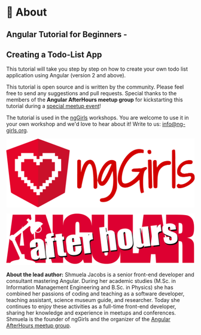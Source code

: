 # 👀 About

## Angular Tutorial for Beginners -

## Creating a Todo-List App

This tutorial will take you step by step on how to create your own todo list application using Angular \(version 2 and above\).

This tutorial is open source and is written by the community. Please feel free to send any suggestions and pull requests. Special thanks to the members of the **Angular AfterHours meetup group** for kickstarting this tutorial during a [special meetup event](http://www.meetup.com/Angular-AfterHours/events/235151422/)!

The tutorial is used in the [ngGirls](http://ng-girls.org) workshops. You are welcome to use it in your own workshop and we'd love to hear about it! Write to us: [info@ng-girls.org](mailto:info@ng-girls.org).

![](.gitbook/assets/nggirls-banner-transparent%20%282%29.png)

![](.gitbook/assets/slogen.png)

**About the lead author:** Shmuela Jacobs is a senior front-end developer and consultant mastering Angular. During her academic studies \(M.Sc. in Information Management Engineering and B.Sc. in Physics\) she has combined her passions of coding and teaching as a software developer, teaching assistant, science museum guide, and researcher. Today she continues to enjoy these activities as a full-time front-end developer, sharing her knowledge and experience in meetups and conferences. Shmuela is the founder of ngGirls and the organizer of the [Angular AfterHours meetup group](https://www.meetup.com/Angular-AfterHours/).

